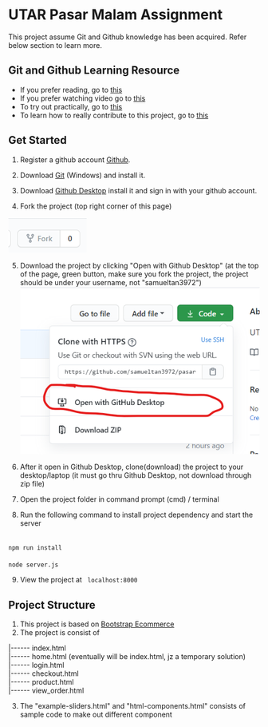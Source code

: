 
  
# UTAR Pasar Malam Assignment
This project assume Git and Github knowledge has been acquired. Refer below section to learn more.

## Git and Github Learning Resource
  * If you prefer reading, go to [this](https://guides.github.com/introduction/git-handbook/)
  * If you prefer watching video go to [this](https://www.youtube.com/githubguides)
  * To try out practically, go to [this](https://guides.github.com/activities/hello-world/)
  * To learn how to really contribute to this project, go to [this](https://github.com/firstcontributions/first-contributions) 


## Get Started  
1. Register a github account [Github](https://github.com/).

2. Download [Git]([https://gitforwindows.org/](https://gitforwindows.org/)) (Windows) and install it.

3. Download [Github Desktop](https://desktop.github.com/) install it and sign in with your github account.

4. Fork the project (top right corner of this page)

![fork button image](/doc_images/fork.png)

5. Download the project by clicking "Open with Github Desktop" (at the top of the page, green button, make sure you fork the project, the project should be under your username, not "samueltan3972")
![github desktop image](/doc_images/githubDesktop.png)

6. After it open in Github Desktop, clone(download) the project to your desktop/laptop (it must go thru Github Desktop, not download through zip file)
7. Open the project folder in command prompt (cmd) / terminal 
8. Run the following command to install project dependency and start the server
<code>
npm run install   
</code>
  
<code>
node server.js
</code>  

9. View the project at <code> localhost:8000 </code>


## Project Structure
1. This project is based on [Bootstrap Ecommerce](http://bootstrap-ecommerce.com/developer.html)
2. The project is consist of 

|------ index.html  
|------ home.html (eventually will be index.html, jz a temporary solution)  
|------ login.html  
|------ checkout.html  
|------ product.html  
|------ view_order.html  
  
3. The "example-sliders.html" and "html-components.html" consists of sample code to make out different component